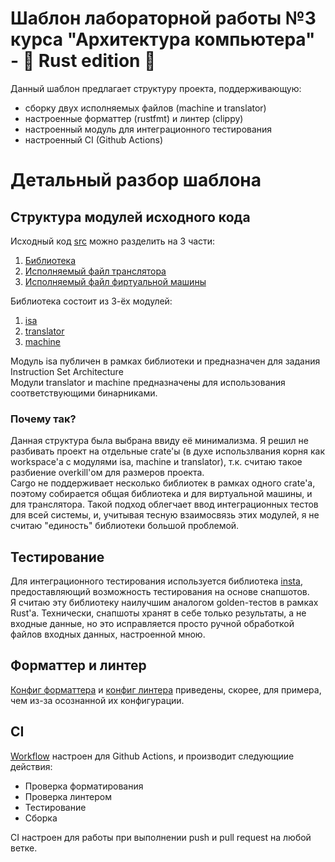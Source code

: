 # Шаблон лабораторной работы №3 курса "Архитектура компьютера" - 🦀 Rust edition 🦀
Данный шаблон предлагает структуру проекта, поддерживающую:
- сборку двух исполняемых файлов (machine и translator)
- настроенные форматтер (rustfmt) и линтер (clippy)
- настроенный модуль для интеграционного тестирования
- настроенный CI (Github Actions)

# Детальный разбор шаблона
## Структура модулей исходного кода
Исходный код [src](./src) можно разделить на 3 части:
1. [Библиотека](./src/lib.rs)
2. [Исполняемый файл транслятора](./src/bin/translator.rs)
3. [Исполняемый файл фиртуальной машины](./src/bin/machine.rs)

Библиотека состоит из 3-ёх модулей:
1. [isa](./src/isa.rs)
2. [translator](./src/translator.rs)
3. [machine](./src/machine.rs)

Модуль isa публичен в рамках библиотеки и предназначен для задания Instruction Set Architecture  
Модули translator и machine предназначены для использования соответствующими бинарниками.

### Почему так?
Данная структура была выбрана ввиду её минимализма. Я решил не разбивать проект на отдельные crate'ы (в духе использлвания корня как workspace'а с модулями isa, machine и translator), т.к. считаю такое разбиение overkill'ом для размеров проекта.  
Cargo не поддерживает несколько библиотек в рамках одного crate'а, поэтому собирается общая библиотека и для виртуальной машины, и для транслятора. Такой подход облегчает ввод интеграционных тестов для всей системы, и, учитывая тесную взаимосвязь этих модулей, я не считаю "единость" библиотеки большой проблемой.

## Тестирование
Для интеграционного тестирования используется библиотека [insta](https://crates.io/crates/insta), предоставляющий возможность тестирования на основе снапшотов.  
Я считаю эту библиотеку наилучшим аналогом golden-тестов в рамках Rust'а. Технически, снапшоты хранят в себе только результаты, а не входные данные, но это исправляется просто ручной обработкой файлов входных данных, настроенной мною.

## Форматтер и линтер
[Конфиг форматтера](./rustfmt.toml) и [конфиг линтера](./clippy.toml) приведены, скорее, для примера, чем из-за осознанной их конфигурации. 

## CI
[Workflow](./.github/workflows/rust.yml) настроен для Github Actions, и производит следующиие действия:
- Проверка форматирования
- Проверка линтером
- Тестирование
- Сборка

CI настроен для работы при выполнении push и pull request на любой ветке.
